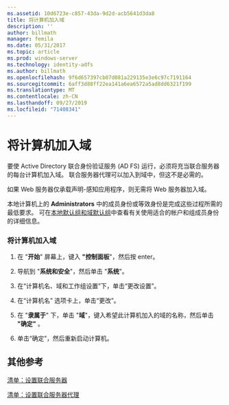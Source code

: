 ```yaml
---
ms.assetid: 10d6723e-c857-43da-9d2d-acb5641d3da8
title: 将计算机加入域
description: ''
author: billmath
manager: femila
ms.date: 05/31/2017
ms.topic: article
ms.prod: windows-server
ms.technology: identity-adfs
ms.author: billmath
ms.openlocfilehash: 9f6d657397cb07d081a229135e3e6c97c7191164
ms.sourcegitcommit: 6aff3d88ff22ea141a6ea6572a5ad8dd6321f199
ms.translationtype: MT
ms.contentlocale: zh-CN
ms.lasthandoff: 09/27/2019
ms.locfileid: "71408341"
---
```

# <a name="join-a-computer-to-a-domain"></a>将计算机加入域

要使 Active Directory 联合身份验证服务 \(AD FS\) 运行，必须将充当联合服务器的每台计算机加入域。 联合服务器代理可以加入到域中，但这不是必需的。  
  
如果 Web 服务器仅承载声明\-感知应用程序，则无需将 Web 服务器加入域。  
  
本地计算机上的 **Administrators** 中的成员身份或等效身份是完成这些过程所需的最低要求。  可在[本地默认组和域默认组](https://go.microsoft.com/fwlink/?LinkId=83477)中查看有关使用适合的帐户和组成员身份的详细信息。   
  
### <a name="to-join-a-computer-to-a-domain"></a>将计算机加入域  
  
1.  在 "**开始**" 屏幕上，键入 **"控制面板**"，然后按 enter。  
  
2.  导航到 "**系统和安全**"，然后单击 "**系统**"。  
  
3.  在“计算机名、域和工作组设置”下，单击“更改设置”。  
  
4.  在“计算机名” 选项卡上，单击“更改”。  
  
5.  在 "**隶属于**" 下，单击 "**域**"，键入希望此计算机加入的域的名称，然后单击 **"确定"** 。  
  
6.  单击“确定”，然后重新启动计算机。  
  
## <a name="additional-references"></a>其他参考  
[清单：设置联合服务器](Checklist--Setting-Up-a-Federation-Server.md)  
  
[清单：设置联合服务器代理](Checklist--Setting-Up-a-Federation-Server-Proxy.md)  
  


